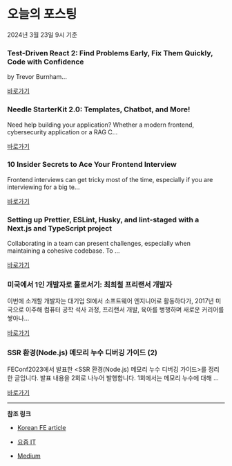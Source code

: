 # 오늘의 포스팅 
2024년 3월 23일 9시 기준 

### Test-Driven React 2: Find Problems Early, Fix Them Quickly, Code with Confidence 

 by Trevor Burnham... 

 [바로가기](https://medium.com/m/signin?actionUrl=https%3A%2F%2Fmedium.com%2F_%2Fbookmark%2Fp%2Fbda0955f3541&operation=register&redirect=https%3A%2F%2Fmedium.com%2Fpragmatic-programmers%2Ftest-driven-react-2-find-problems-early-fix-them-quickly-code-with-confidence-bda0955f3541&source=---------0-84----------typescript------bookmark_preview----a4623019_2a55_4c60_90e9_7aef03fbcbd1-------) 

### Needle StarterKit 2.0: Templates, Chatbot, and More! 

 Need help building your application? Whether a modern frontend, cybersecurity application or a RAG C... 

 [바로가기](https://medium.com/m/signin?actionUrl=https%3A%2F%2Fmedium.com%2F_%2Fbookmark%2Fp%2Fe0ed9b84ccba&operation=register&redirect=https%3A%2F%2Fmedium.com%2Fneo4j%2Fneedle-starterkit-2-0-templates-chatbot-and-more-e0ed9b84ccba&source=---------0-84----------frontend------bookmark_preview----fcec76ac_7b6a_46ee_8c31_51be6405bdaf-------) 

### 10 Insider Secrets to Ace Your Frontend Interview 

 Frontend interviews can get tricky most of the time, especially if you are interviewing for a big te... 

 [바로가기](https://medium.com/m/signin?actionUrl=https%3A%2F%2Fmedium.com%2F_%2Fbookmark%2Fp%2F0c12c0e43880&operation=register&redirect=https%3A%2F%2Faniketchanana.medium.com%2F10-insider-secrets-to-ace-your-frontend-interview-0c12c0e43880&source=---------0-84----------reactjs------bookmark_preview----e7e67b51_cc4a_4e0e_8ef3_d3af5039bfd7-------) 

### Setting up Prettier, ESLint, Husky, and lint-staged with a Next.js and TypeScript project 

 Collaborating in a team can present challenges, especially when maintaining a cohesive codebase. To ... 

 [바로가기](https://medium.com/m/signin?actionUrl=https%3A%2F%2Fmedium.com%2F_%2Fbookmark%2Fp%2F75d1a804e1fd&operation=register&redirect=https%3A%2F%2Fmedium.com%2F%40vaibhavsinha619%2Fsetting-up-prettier-eslint-husky-and-lint-staged-with-a-next-js-and-typescript-project-75d1a804e1fd&source=---------0-84----------nextjs------bookmark_preview----ffcf22d7_9143_4a28_961a_763a70ac0ff7-------) 

### 미국에서 1인 개발자로 홀로서기: 최희철 프리랜서 개발자 

 이번에 소개할 개발자는 대기업 SI에서 소프트웨어 엔지니어로 활동하다가, 2017년 미국으로 이주해 컴퓨터 공학 석사 과정, 프리랜서 개발, 육아를 병행하며 새로운 커리어를 쌓아나... 

 [바로가기](https://yozm.wishket.com/magazine/detail/2508/) 

### SSR 환경(Node.js) 메모리 누수 디버깅 가이드 (2) 

 FEConf2023에서 발표한 <SSR 환경(Node.js) 메모리 누수 디버깅 가이드>를 정리한 글입니다. 발표 내용을 2회로 나누어 발행합니다. 1회에서는 메모리 누수에 대해 ... 

 [바로가기](https://yozm.wishket.com/magazine/detail/2505/) 

---

**참조 링크**

- [Korean FE article](https://kofearticle.substack.com) 

- [요즘 IT](https://yozm.wishket.com/magazine) 

- [Medium](https://medium.com) 

